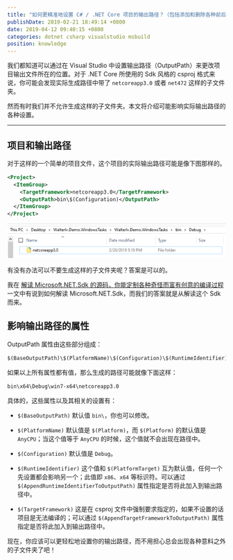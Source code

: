 ```yaml
---
title: "如何更精准地设置 C# / .NET Core 项目的输出路径？（包括添加和删除各种前后缀）"
publishDate: 2019-02-21 18:49:14 +0800
date: 2019-04-12 09:40:15 +0800
categories: dotnet csharp visualstudio msbuild
position: knowledge
---
```


我们都知道可以通过在 Visual Studio 中设置输出路径（OutputPath）来更改项目输出文件所在的位置。对于 .NET Core 所使用的 Sdk 风格的 csproj 格式来说，你可能会发现实际生成路径中带了 `netcoreapp3.0` 或者 `net472` 这样的子文件夹。

然而有时我们并不允许生成这样的子文件夹。本文将介绍可能影响实际输出路径的各种设置。

---

<div id="toc"></div>

## 项目和输出路径

对于这样的一个简单的项目文件，这个项目的实际输出路径可能是像下图那样的。

```xml
<Project>
  <ItemGroup>
    <TargetFramework>netcoreapp3.0</TargetFramework>
    <OutputPath>bin\$(Configuration)</OutputPath>
  </ItemGroup>
</Project>
```

![输出路径带有框架子文件夹](/static/posts/2019-02-21-17-54-13.png)

有没有办法可以不要生成这样的子文件夹呢？答案是可以的。

我在 [解读 Microsoft.NET.Sdk 的源码，你能定制各种奇怪而富有创意的编译过程](/post/read-microsoft-net-sdk.html) 一文中有说到如何解读 Microsoft.NET.Sdk，而我们的答案就是从解读这个 Sdk 而来。

## 影响输出路径的属性

OutputPath 属性由这些部分组成：

```xml
$(BaseOutputPath)\$(PlatformName)\$(Configuration)\$(RuntimeIdentifier)\$(TargetFramework.ToLowerInvariant())\
```

如果以上所有属性都有值，那么生成的路径可能就像下面这样：

```xml
bin\x64\Debug\win7-x64\netcoreapp3.0
```

具体的，这些属性以及其相关的设置有：

- `$(BaseOutputPath)` 默认值 `bin\`，你也可以修改。

- `$(PlatformName)` 默认值是 `$(Platform)`，而 `$(Platform)` 的默认值是 `AnyCPU`；当这个值等于 `AnyCPU` 的时候，这个值就不会出现在路径中。

- `$(Configuration)` 默认值是 `Debug`。

- `$(RuntimeIdentifier)` 这个值和 `$(PlatformTarget)` 互为默认值，任何一个先设置都会影响另一个；此值即 `x86`、`x64` 等标识符。可以通过 `$(AppendRuntimeIdentifierToOutputPath)` 属性指定是否将此加入到输出路径中。

- `$(TargetFramework)` 这是在 csproj 文件中强制要求指定的，如果不设置的话项目是无法编译的；可以通过 `$(AppendTargetFrameworkToOutputPath)` 属性指定是否将此加入到输出路径中。

现在，你应该可以更轻松地设置你的输出路径，而不用担心总会出现各种意料之外的子文件夹了吧！

